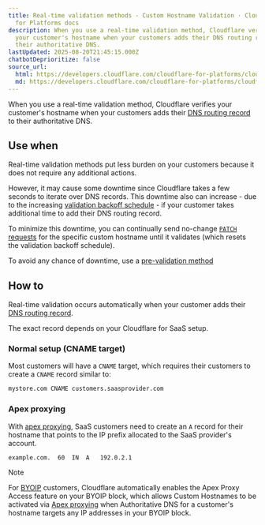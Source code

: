 ```yaml
---
title: Real-time validation methods - Custom Hostname Validation · Cloudflare
  for Platforms docs
description: When you use a real-time validation method, Cloudflare verifies
  your customer's hostname when your customers adds their DNS routing record to
  their authoritative DNS.
lastUpdated: 2025-08-20T21:45:15.000Z
chatbotDeprioritize: false
source_url:
  html: https://developers.cloudflare.com/cloudflare-for-platforms/cloudflare-for-saas/domain-support/hostname-validation/realtime-validation/
  md: https://developers.cloudflare.com/cloudflare-for-platforms/cloudflare-for-saas/domain-support/hostname-validation/realtime-validation/index.md
---
```


When you use a real-time validation method, Cloudflare verifies your customer's hostname when your customers adds their [DNS routing record](https://developers.cloudflare.com/cloudflare-for-platforms/cloudflare-for-saas/start/getting-started/#3-have-customer-create-cname-record) to their authoritative DNS.

## Use when

Real-time validation methods put less burden on your customers because it does not require any additional actions.

However, it may cause some downtime since Cloudflare takes a few seconds to iterate over DNS records. This downtime also can increase - due to the increasing [validation backoff schedule](https://developers.cloudflare.com/cloudflare-for-platforms/cloudflare-for-saas/domain-support/hostname-validation/backoff-schedule/) - if your customer takes additional time to add their DNS routing record.

To minimize this downtime, you can continually send no-change [`PATCH` requests](https://developers.cloudflare.com/api/resources/custom_hostnames/methods/edit/) for the specific custom hostname until it validates (which resets the validation backoff schedule).

To avoid any chance of downtime, use a [pre-validation method](https://developers.cloudflare.com/cloudflare-for-platforms/cloudflare-for-saas/domain-support/hostname-validation/pre-validation/)

## How to

Real-time validation occurs automatically when your customer adds their [DNS routing record](https://developers.cloudflare.com/cloudflare-for-platforms/cloudflare-for-saas/start/getting-started/#3-have-customer-create-cname-record).

The exact record depends on your Cloudflare for SaaS setup.

### Normal setup (CNAME target)

Most customers will have a `CNAME` target, which requires their customers to create a `CNAME` record similar to:

```txt
mystore.com CNAME customers.saasprovider.com
```

### Apex proxying

With [apex proxying](https://developers.cloudflare.com/cloudflare-for-platforms/cloudflare-for-saas/start/advanced-settings/apex-proxying/), SaaS customers need to create an `A` record for their hostname that points to the IP prefix allocated to the SaaS provider's account.

```txt
example.com.  60  IN  A   192.0.2.1
```

Note

For [BYOIP](https://developers.cloudflare.com/byoip/) customers, Cloudflare automatically enables the Apex Proxy Access feature on your BYOIP block, which allows Custom Hostnames to be activated via [Apex proxying](https://developers.cloudflare.com/cloudflare-for-platforms/cloudflare-for-saas/domain-support/hostname-validation/realtime-validation/#apex-proxying) when Authoritative DNS for a customer's hostname targets any IP addresses in your BYOIP block.
